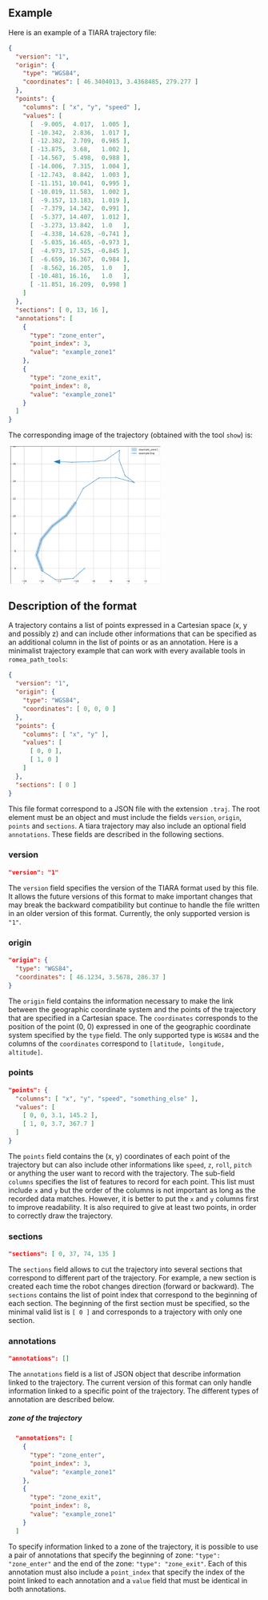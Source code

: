 ## Example

Here is an example of a TIARA trajectory file:

```json
{
  "version": "1",
  "origin": {
    "type": "WGS84",
    "coordinates": [ 46.3404013, 3.4368485, 279.277 ]
  },
  "points": {
    "columns": [ "x", "y", "speed" ],
    "values": [
      [  -9.005,  4.017,  1.005 ],
      [ -10.342,  2.836,  1.017 ],
      [ -12.382,  2.709,  0.985 ],
      [ -13.875,  3.68,   1.002 ],
      [ -14.567,  5.498,  0.988 ],
      [ -14.006,  7.315,  1.004 ],
      [ -12.743,  8.842,  1.003 ],
      [ -11.151, 10.041,  0.995 ],
      [ -10.019, 11.583,  1.002 ],
      [  -9.157, 13.183,  1.019 ],
      [  -7.379, 14.342,  0.991 ],
      [  -5.377, 14.407,  1.012 ],
      [  -3.273, 13.842,  1.0   ],
      [  -4.338, 14.628, -0.741 ],
      [  -5.035, 16.465, -0.973 ],
      [  -4.973, 17.525, -0.845 ],
      [  -6.659, 16.367,  0.984 ],
      [  -8.562, 16.205,  1.0   ],
      [ -10.481, 16.16,   1.0   ],
      [ -11.851, 16.209,  0.998 ]
    ]
  },
  "sections": [ 0, 13, 16 ],
  "annotations": [
    {
      "type": "zone_enter",
      "point_index": 3,
      "value": "example_zone1"
    },
    {
      "type": "zone_exit",
      "point_index": 8,
      "value": "example_zone1"
    }
  ]
}
```

The corresponding image of the trajectory (obtained with the tool `show`) is:

![]() <img src="doc/data/example_traj.png" width="300"/>


## Description of the format

A trajectory contains a list of points expressed in a Cartesian space (x, y and possibly z) and can include other informations that can be specified as an additional column in the list of points or as an annotation.
Here is a minimalist trajectory example that can work with every available tools in `romea_path_tools`:
```json
{
  "version": "1",
  "origin": {
    "type": "WGS84",
    "coordinates": [ 0, 0, 0 ]
  },
  "points": {
    "columns": [ "x", "y" ],
    "values": [
      [ 0, 0 ],
      [ 1, 0 ]
    ]
  },
  "sections": [ 0 ]
}
```

This file format correspond to a JSON file with the extension `.traj`. The root element must be an object and must include the fields `version`, `origin`, `points` and `sections`.
A tiara trajectory may also include an optional field `annotations`.
These fields are described in the following sections.


### version

```json
"version": "1"
```
The `version` field specifies the version of the TIARA format used by this file.
It allows the future versions of this format to make important changes that may break the backward compatibility but continue to handle the file written in an older version of this format.
Currently, the only supported version is `"1"`.


### origin

```json
"origin": {
  "type": "WGS84",
  "coordinates": [ 46.1234, 3.5678, 286.37 ]
}
```
The `origin` field contains the information necessary to make the link between the geographic coordinate system and the points of the trajectory that are specified in a Cartesian space. The `coordinates` corresponds to the position of the point (0, 0) expressed in one of the geographic coordinate system specified by the `type` field.
The only supported type is `WGS84` and the columns of the `coordinates` correspond to `[latitude, longitude, altitude]`.


### points

```json
"points": {
  "columns": [ "x", "y", "speed", "something_else" ],
  "values": [
    [ 0, 0, 3.1, 145.2 ],
    [ 1, 0, 3.7, 367.7 ]
  ]
}
```
The `points` field contains the (x, y) coordinates of each point of the trajectory but can also include other informations like `speed`, `z`, `roll`, `pitch` or anything the user want to record with the trajectory. The sub-field `columns` specifies the list of features to record for each point. This list must include `x` and `y` but the order of the columns is not important as long as the recorded data matches. However, it is better to put the `x` and `y` columns first to improve readability. It is also required to give at least two points, in order to correctly draw the trajectory.


### sections

```json
"sections": [ 0, 37, 74, 135 ]
```
The `sections` field allows to cut the trajectory into several sections that correspond to different part of the trajectory. For example, a new section is created each time the robot changes direction (forward or backward). The `sections` contains the list of point index that correspond to the beginning of each section. The beginning of the first section must be specified, so the minimal valid list is `[ 0 ]` and corresponds to a trajectory with only one section.


### annotations

```json
"annotations": []
```
The `annotations` field is a list of JSON object that describe information linked to the trajectory. The current version of this format can only handle information linked to a specific point of the trajectory. The different types of annotation are described below.

##### zone of the trajectory

```json
  "annotations": [
    {
      "type": "zone_enter",
      "point_index": 3,
      "value": "example_zone1"
    },
    {
      "type": "zone_exit",
      "point_index": 8,
      "value": "example_zone1"
    }
  ]
```

To specify information linked to a zone of the trajectory, it is possible to use a pair of annotations that specify the beginning of zone: `"type": "zone_enter"` and the end of the zone: `"type": "zone_exit"`. Each of this annotation must also include a `point_index` that specify the index of the point linked to each annotation and a `value` field that must be identical in both annotations.
